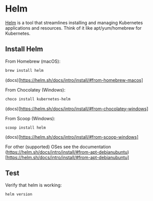 # Helm

[Helm](https://helm.sh) is a tool that streamlines installing and managing Kubernetes applications and resources. Think of it like apt/yum/homebrew for Kubernetes.

## Install Helm

From Homebrew (macOS):

```bash
brew install helm
```
(docs)[https://helm.sh/docs/intro/install/#from-homebrew-macos]

From Chocolatey (Windows):

```bash
choco install kubernetes-helm
```
(docs)[https://helm.sh/docs/intro/install/#from-chocolatey-windows]

From Scoop (Windows):
```
scoop install helm
```
(docs)[https://helm.sh/docs/intro/install/#from-scoop-windows]

For other (supported) OSes see the documentation
(https://helm.sh/docs/intro/install/#from-apt-debianubuntu)[https://helm.sh/docs/intro/install/#from-apt-debianubuntu]

## Test

Verify that helm is working:

```bash
helm version
```